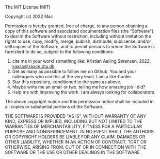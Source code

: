 
The MIT License (MIT)

Copyright (c) 2022 Mac

Permission is hereby granted, free of charge, to any person obtaining a copy
of this software and associated documentation files (the "Software"), to deal
in the Software without restriction, including without limitation the rights
to use, copy, modify, merge, publish, distribute, sublicense, and/or sell
copies of the Software, and to permit persons to whom the Software is
furnished to do so, subject to the following conditions:

1) cite me in your work! something like: Kristian Aalling Sørensen, 2022, kaaso@space.dtu.dk
2) Get as many as possible to follow me on Github. You and your colleagues who use this at the very least. I am a like-hunter. 
3) Star this repository, conditioned to the same as above.
4) Maybe write me an email or two, telling me how amazing job I did?
5) Help me with improving the work. I am always looking for collaborators. 

The above copyright notice and this permission notice shall be included in all
copies or substantial portions of the Software.

THE SOFTWARE IS PROVIDED "AS IS", WITHOUT WARRANTY OF ANY KIND, EXPRESS OR
IMPLIED, INCLUDING BUT NOT LIMITED TO THE WARRANTIES OF MERCHANTABILITY,
FITNESS FOR A PARTICULAR PURPOSE AND NONINFRINGEMENT. IN NO EVENT SHALL THE
AUTHORS OR COPYRIGHT HOLDERS BE LIABLE FOR ANY CLAIM, DAMAGES OR OTHER
LIABILITY, WHETHER IN AN ACTION OF CONTRACT, TORT OR OTHERWISE, ARISING FROM,
OUT OF OR IN CONNECTION WITH THE SOFTWARE OR THE USE OR OTHER DEALINGS IN THE
SOFTWARE.
